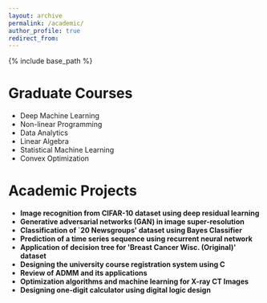 ```yaml
---
layout: archive
permalink: /academic/
author_profile: true
redirect_from:
---
```


{% include base_path %}

Graduate Courses
======
* Deep Machine Learning
* Non-linear Programming
* Data Analytics 
* Linear Algebra
* Statistical Machine Learning
* Convex Optimization 


Academic Projects
======
* **Image recognition from CIFAR-10 dataset using deep residual learning**
* **Generative adversarial networks (GAN) in image super-resolution**
* **Classification of `20 Newsgroups' dataset using Bayes Classifier**
* **Prediction of a time series sequence using recurrent neural network**
* **Application of decision tree for 'Breast Cancer Wisc. (Original)' dataset**
* **Designing the university course registration system using C**
* **Review of ADMM and its applications**
* **Optimization algorithms and machine learning for X-ray CT Images**
* **Designing one-digit calculator using digital logic design**

